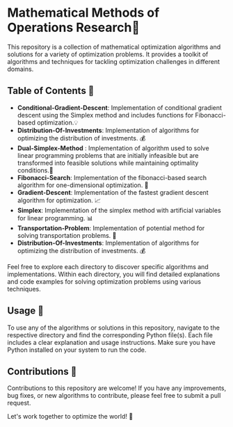 # Mathematical Methods of Operations Research🧠

This repository is a collection of mathematical optimization algorithms and solutions for a variety of optimization problems. It provides a toolkit of algorithms and techniques for tackling optimization challenges in different domains.

## Table of Contents 📑
- **Conditional-Gradient-Descent**: Implementation of conditional gradient descent using the Simplex method and includes functions for Fibonacci-based optimization.💡
- **Distribution-Of-Investments**: Implementation of algorithms for optimizing the distribution of investments. 💰
- **Dual-Simplex-Method** : Implementation of algorithm used to solve linear programming problems that are initially infeasible but are transformed into feasible solutions while maintaining optimality conditions.🧮
- **Fibonacci-Search**: Implementation of the fibonacci-based search algorithm for one-dimensional optimization. 🌟
- **Gradient-Descent**: Implementation of the fastest gradient descent algorithm for optimization. 📈
- **Simplex**: Implementation of the simplex method with artificial variables for linear programming. 📊
- **Transportation-Problem**: Implementation of potential method for solving transportation problems. 🚚
- **Distribution-Of-Investments**: Implementation of algorithms for optimizing the distribution of investments. 💰


Feel free to explore each directory to discover specific algorithms and implementations. Within each directory, you will find detailed explanations and code examples for solving optimization problems using various techniques.
## Usage 🚀

To use any of the algorithms or solutions in this repository, navigate to the respective directory and find the corresponding Python file(s). Each file includes a clear explanation and usage instructions. Make sure you have Python installed on your system to run the code.

## Contributions 🤙

Contributions to this repository are welcome! If you have any improvements, bug fixes, or new algorithms to contribute, please feel free to submit a pull request.

Let's work together to optimize the world! 🤝